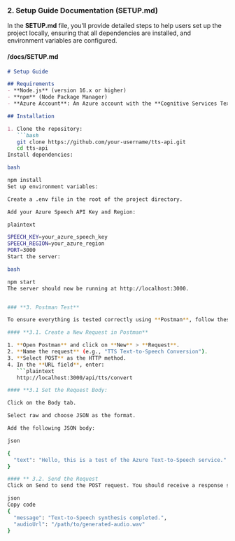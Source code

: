 
### **2. Setup Guide Documentation (SETUP.md)**

In the **SETUP.md** file, you'll provide detailed steps to help users set up the project locally, ensuring that all dependencies are installed, and environment variables are configured.

#### **/docs/SETUP.md**
```markdown
# Setup Guide

## Requirements
- **Node.js** (version 16.x or higher)
- **npm** (Node Package Manager)
- **Azure Account**: An Azure account with the **Cognitive Services Text-to-Speech API** enabled.

## Installation

1. Clone the repository:
   ```bash
   git clone https://github.com/your-username/tts-api.git
   cd tts-api
Install dependencies:

bash

npm install
Set up environment variables:

Create a .env file in the root of the project directory.

Add your Azure Speech API Key and Region:

plaintext

SPEECH_KEY=your_azure_speech_key
SPEECH_REGION=your_azure_region
PORT=3000
Start the server:

bash

npm start
The server should now be running at http://localhost:3000.


### **3. Postman Test**

To ensure everything is tested correctly using **Postman**, follow these steps:

#### **3.1. Create a New Request in Postman**

1. **Open Postman** and click on **New** > **Request**.
2. **Name the request** (e.g., "TTS Text-to-Speech Conversion").
3. **Select POST** as the HTTP method.
4. In the **URL field**, enter:
   ```plaintext
   http://localhost:3000/api/tts/convert

#### **3.1 Set the Request Body:

Click on the Body tab.

Select raw and choose JSON as the format.

Add the following JSON body:

json

{
  "text": "Hello, this is a test of the Azure Text-to-Speech service."
}

#### ** 3.2. Send the Request
Click on Send to send the POST request. You should receive a response similar to this:

json
Copy code
{
  "message": "Text-to-Speech synthesis completed.",
  "audioUrl": "/path/to/generated-audio.wav"
}